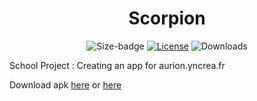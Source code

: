 <h1 align="center">Scorpion</h1>
<div align="center">
    <img src="https://img.shields.io/github/repo-size/LiamAbyss/Scorpion" alt="Size-badge"/>
    <a href="https://choosealicense.com/licenses/mit/"><img src="https://img.shields.io/github/license/LiamAbyss/Scorpion" alt="License"/></a>
    <img alt="Downloads" src="https://img.shields.io/github/downloads/LiamAbyss/Scorpion/total">
</div>


School Project : Creating an app for aurion.yncrea.fr

Download apk [here](https://github.com/LiamAbyss/Scorpion/releases) or [here](https://liamabyss.github.io/scorpion/)

